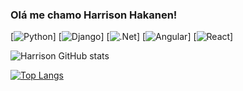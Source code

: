 ### Olá me chamo Harrison Hakanen!

[![Python](https://img.shields.io/badge/Python-3776AB?style=for-the-badge&logo=python&logoColor=white)]
[![Django](https://img.shields.io/badge/Django-092E20?style=for-the-badge&logo=django&logoColor=white)]
[![.Net](https://img.shields.io/badge/.NET-5C2D91?style=for-the-badge&logo=.net&logoColor=white)]
[![Angular](https://img.shields.io/badge/Angular-DD0031?style=for-the-badge&logo=angular&logoColor=white)]
[![React](https://img.shields.io/badge/React-20232A?style=for-the-badge&logo=react&logoColor=61DAFB)]

![Harrison GitHub stats](https://github-readme-stats.vercel.app/api?username=HarrisonHakanen&show_icons=true&theme=radical)



[![Top Langs](https://github-readme-stats.vercel.app/api/top-langs/?username=HarrisonHakanen&layout=compact)](https://github.com/anuraghazra/github-readme-stats)
